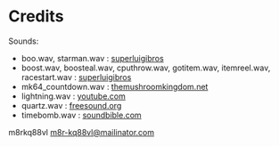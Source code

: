 
Credits
=======

Sounds:

  - boo.wav, starman.wav :
    [superluigibros](http://www.superluigibros.com/mario-kart-64-sound-effects-wav)
  - boost.wav, boosteal.wav, cputhrow.wav, gotitem.wav, itemreel.wav, racestart.wav :
    [superluigibros](http://www.superluigibros.com/super-mario-kart-sound-effects-wav)
  - mk64_countdown.wav :
    [themushroomkingdom.net](http://themushroomkingdom.net/media/mk64/wav)
  - lightning.wav :
    [youtube.com](https://www.youtube.com/watch?v=IXUoY_KgCko)
  - quartz.wav :
    [freesound.org](https://www.freesound.org/people/quartzgate/sounds/177868/)
  - timebomb.wav :
    [soundbible.com](http://soundbible.com/1203-Time-Bomb.html)


m8rkq88vl
m8r-kq88vl@mailinator.com
